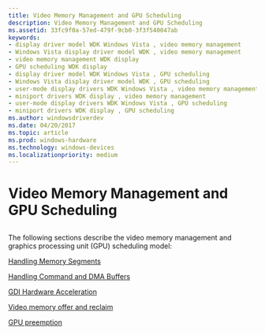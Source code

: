 ```yaml
---
title: Video Memory Management and GPU Scheduling
description: Video Memory Management and GPU Scheduling
ms.assetid: 33fc9f0a-57ed-479f-9cb0-3f3f540047ab
keywords:
- display driver model WDK Windows Vista , video memory management
- Windows Vista display driver model WDK , video memory management
- video memory management WDK display
- GPU scheduling WDK display
- display driver model WDK Windows Vista , GPU scheduling
- Windows Vista display driver model WDK , GPU scheduling
- user-mode display drivers WDK Windows Vista , video memory management
- miniport drivers WDK display , video memory management
- user-mode display drivers WDK Windows Vista , GPU scheduling
- miniport drivers WDK display , GPU scheduling
ms.author: windowsdriverdev
ms.date: 04/20/2017
ms.topic: article
ms.prod: windows-hardware
ms.technology: windows-devices
ms.localizationpriority: medium
---
```


# Video Memory Management and GPU Scheduling


## <span id="ddk_video_memory_management_and_gpu_scheduling_gg"></span><span id="DDK_VIDEO_MEMORY_MANAGEMENT_AND_GPU_SCHEDULING_GG"></span>


The following sections describe the video memory management and graphics processing unit (GPU) scheduling model:

[Handling Memory Segments](handling-memory-segments.md)

[Handling Command and DMA Buffers](handling-command-and-dma-buffers.md)

[GDI Hardware Acceleration](gdi-hardware-acceleration.md)

[Video memory offer and reclaim](video-memory-offer-and-reclaim.md)

[GPU preemption](gpu-preemption.md)

 

 





